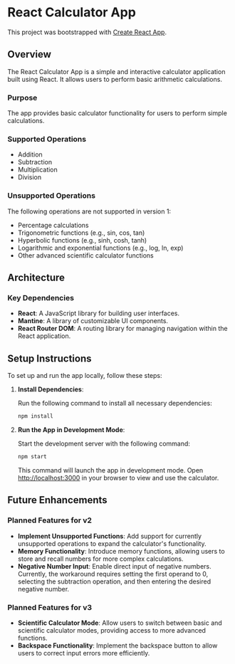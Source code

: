 # React Calculator App

This project was bootstrapped with [Create React App](https://github.com/facebook/create-react-app).

## Overview

The React Calculator App is a simple and interactive calculator application built using React. It allows users to perform basic arithmetic calculations.

### Purpose

The app provides basic calculator functionality for users to perform simple calculations.

### Supported Operations

- Addition
- Subtraction
- Multiplication
- Division

### Unsupported Operations

The following operations are not supported in version 1:

- Percentage calculations
- Trigonometric functions (e.g., sin, cos, tan)
- Hyperbolic functions (e.g., sinh, cosh, tanh)
- Logarithmic and exponential functions (e.g., log, ln, exp)
- Other advanced scientific calculator functions

## Architecture

### Key Dependencies

- **React**: A JavaScript library for building user interfaces.
- **Mantine**: A library of customizable UI components.
- **React Router DOM**: A routing library for managing navigation within the React application.

## Setup Instructions

To set up and run the app locally, follow these steps:

1. **Install Dependencies**:

   Run the following command to install all necessary dependencies:

   ```bash
   npm install
   ```

2. **Run the App in Development Mode**:

   Start the development server with the following command:

   ```bash
   npm start
   ```

   This command will launch the app in development mode. Open [http://localhost:3000](http://localhost:3000) in your browser to view and use the calculator.

## Future Enhancements

### Planned Features for v2

- **Implement Unsupported Functions**: Add support for currently unsupported operations to expand the calculator's functionality.
- **Memory Functionality**: Introduce memory functions, allowing users to store and recall numbers for more complex calculations.
- **Negative Number Input**: Enable direct input of negative numbers. Currently, the workaround requires setting the first operand to 0, selecting the subtraction operation, and then entering the desired negative number.

### Planned Features for v3

- **Scientific Calculator Mode**: Allow users to switch between basic and scientific calculator modes, providing access to more advanced functions.
- **Backspace Functionality**: Implement the backspace button to allow users to correct input errors more efficiently.
